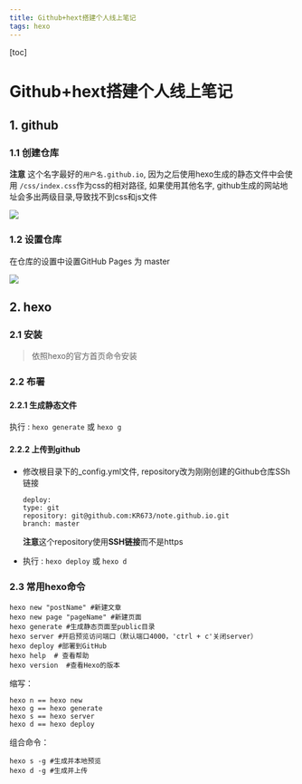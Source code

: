 ```yaml
---
title: Github+hext搭建个人线上笔记
tags: hexo
---
```


[toc]

# Github+hext搭建个人线上笔记

## 1. github

### 1.1 创建仓库

**注意** 这个名字最好的`用户名.github.io`, 因为之后使用hexo生成的静态文件中会使用 `/css/index.css`作为css的相对路径, 如果使用其他名字, github生成的网站地址会多出两级目录,导致找不到css和js文件

![](https://mynoteimg.oss-cn-beijing.aliyuncs.com/20191110222817.png)

### 1.2 设置仓库

在仓库的设置中设置GitHub Pages 为 master

![](https://mynoteimg.oss-cn-beijing.aliyuncs.com/20191110223555.png)


## 2. hexo

### 2.1 安装

> 依照hexo的官方首页命令安装

### 2.2 布署

#### 2.2.1 生成静态文件

执行 : `hexo generate` 或 `hexo g`

#### 2.2.2 上传到github

* 修改根目录下的_config.yml文件, repository改为刚刚创建的Github仓库SSh链接

    ```
    deploy:
    type: git
    repository: git@github.com:KR673/note.github.io.git
    branch: master
    ```
    **注意**这个repository使用**SSH链接**而不是https

* 执行 : `hexo deploy` 或 `hexo d`

### 2.3 常用hexo命令

```
hexo new "postName" #新建文章
hexo new page "pageName" #新建页面
hexo generate #生成静态页面至public目录
hexo server #开启预览访问端口（默认端口4000，'ctrl + c'关闭server）
hexo deploy #部署到GitHub
hexo help  # 查看帮助
hexo version  #查看Hexo的版本
```

缩写：

```
hexo n == hexo new
hexo g == hexo generate
hexo s == hexo server
hexo d == hexo deploy
```

组合命令：

```
hexo s -g #生成并本地预览
hexo d -g #生成并上传
```